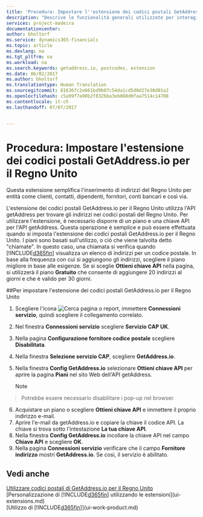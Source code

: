 ```yaml
---
title: 'Procedura: Impostare l''estensione dei codici postali GetAddress.io per il Regno Unito | Documenti Microsoft'
description: "Descrive le funzionalità generali utilizzate per interagire con i dati in Financials, ad esempio per immettere valori, ordinare dati e modificare le visualizzazioni."
services: project-madeira
documentationcenter: 
author: bholtorf
ms.service: dynamics365-financials
ms.topic: article
ms.devlang: na
ms.tgt_pltfrm: na
ms.workload: na
ms.search.keywords: getaddress.io, postcodes, extension
ms.date: 06/02/2017
ms.author: bholtorf
ms.translationtype: Human Translation
ms.sourcegitcommit: 81636fc2e661bd9b07c54da1cd5d0d27e30d01a2
ms.openlocfilehash: c5a99f7a90b2f832bba3eb088d0faa7514c14708
ms.contentlocale: it-ch
ms.lasthandoff: 07/07/2017


---
```

# <a name="how-to-set-up-the-getaddressio-uk-postcodes-extension"></a>Procedura: Impostare l'estensione dei codici postali GetAddress.io per il Regno Unito
Questa estensione semplifica l'inserimento di indirizzi del Regno Unito per entità come clienti, contatti, dipendenti, fornitori, conti bancari e così via. 

L'estensione dei codici postali GetAddress.io per il Regno Unito utilizza l'API getAddress per trovare gli indirizzi nei codici postali del Regno Unito. Per utilizzare l'estensione, è necessario disporre di un piano e una chiave API per l'API getAddress. Questa operazione è semplice e può essere effettuata quando si imposta l'estensione dei codici postali GetAddress.io per il Regno Unito. I piani sono basati sull'utilizzo, o ciò che viene talvolta detto "chiamate". In questo caso, una chiamata si verifica quando [!INCLUDE[d365fin](includes/d365fin_md.md)] visualizza un elenco di indirizzi per un codice postale. In base alla frequenza con cui si aggiungono gli indirizzi, scegliere il piano migliore in base alle esigenze. Se si sceglie **Ottieni chiave API** nella pagina, si utilizzerà il piano **Gratuito** che consente di aggiungere 20 indirizzi al giorni e che è valido per 30 giorni. 

##<a name="to-set-up-the-getaddressio-uk-postcodes-extension"></a>Per impostare l'estensione dei codici postali GetAddress.io per il Regno Unito 
1. Scegliere l'icona ![Cerca pagina o report](media/ui-search/search_small.png "icona Cerca pagina o report"), immettere **Connessioni servizio**, quindi scegliere il collegamento correlato.  
2. Nel finestra **Connessioni servizio** scegliere **Servizio CAP UK**.
3. Nella pagina **Configurazione fornitore codice postale** scegliere **Disabilitata**.
4. Nella finestra **Selezione servizio CAP**, scegliere **GetAddress.io**.
5. Nella finestra **Config GetAddress.io** selezionare **Ottieni chiave API** per aprire la pagina **Piani** nel sito Web dell'API getAddress.  

    > [!NOTE]  
>   Potrebbe essere necessario disabilitare i pop-up nel browser.
6. Acquistare un piano o scegliere **Ottieni chiave API** e immettere il proprio indirizzo e-mail.
7. Aprire l'e-mail da getAddress.io e copiare la chiave il codice API. La chiave si trova sotto l'intestazione **La tua chiave API**.
8. Nella finestra **Config GetAddress.io** incollare la chiave API nel campo **Chiave API** e scegliere **OK**.
9. Nella pagina **Connessioni servizio** verificare che il campo **Fornitore indirizzo** mostri **GetAddress.io**. Se così, il servizio è abilitato.

## <a name="see-also"></a>Vedi anche
[Utilizzare codici postali di GetAddress.io per il Regno Unito](ui-extensions-getaddressio.md)
[Personalizzazione di [!INCLUDE[d365fin](includes/d365fin_md.md)] utilizzando le estensioni](ui-extensions.md)  
[Utilizzo di [!INCLUDE[d365fin](includes/d365fin_md.md)]](ui-work-product.md)
